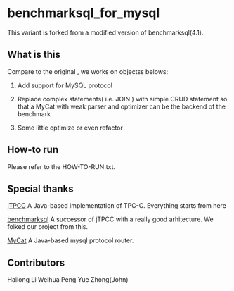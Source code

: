 # benchmarksql_for_mysql

  This variant is forked from a modified version of benchmarksql(4.1). 

## What is this

  Compare to the original , we works on objectss belows:

1. Add support for MySQL protocol

2. Replace complex statements( i.e. JOIN ) with simple CRUD statement so that a MyCat with weak parser and optimizer can be the backend of the benchmark

3. Some little optimize or even refactor

## How-to run

  Please refer to the HOW-TO-RUN.txt.

## Special thanks

[jTPCC](http://jtpcc.sourceforge.net)
  A Java-based implementation of TPC-C. Everything starts from here

[benchmarksql](https://sourceforge.net/projects/benchmarksql)
  A successor of jTPCC with a really good arhitecture. We folked our project from this.

[MyCat](https://github.com/MyCATApache/Mycat-Server)
  A Java-based mysql protocol router.

## Contributors

  Hailong Li
  Weihua Peng
  Yue Zhong(John)
